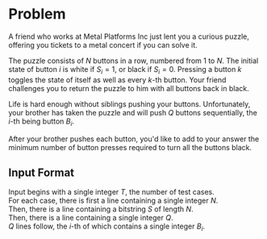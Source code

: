 # Problem

A friend who works at Metal Platforms Inc just lent you a curious puzzle, offering you tickets to a metal concert if you can solve it.

The puzzle consists of $N$ buttons in a row, numbered from $1$ to $N$. The initial state of button $i$ is white if $S_i=1$, or black if $S_i=0$. Pressing a button $k$ toggles the state of itself as well as every $k$-th button. Your friend challenges you to return the puzzle to him with all buttons back in black.

Life is hard enough without siblings pushing your buttons. Unfortunately, your brother has taken the puzzle and will push $Q$ buttons sequentially, the $i$-th being button $B_i$​.

After your brother pushes each button, you'd like to add to your answer the minimum number of button presses required to turn all the buttons black.

## Input Format

Input begins with a single integer $T$, the number of test cases.  
For each case, there is first a line containing a single integer $N$.  
Then, there is a line containing a bitstring $S$ of length $N$.  
Then, there is a line containing a single integer $Q$.  
$Q$ lines follow, the $i$-th of which contains a single integer $B_i$​.

